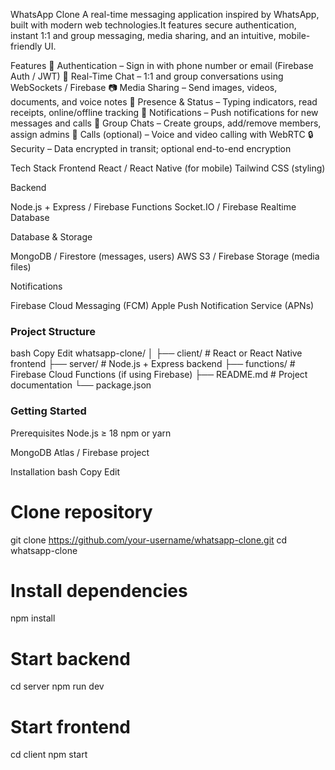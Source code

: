 WhatsApp Clone
A real-time messaging application inspired by WhatsApp, built with modern web technologies.It features secure authentication, instant 1:1 and group messaging, media sharing, and an intuitive, mobile-friendly UI.

Features
🔐 Authentication – Sign in with phone number or email (Firebase Auth / JWT)
💬 Real-Time Chat – 1:1 and group conversations using WebSockets / Firebase
📷 Media Sharing – Send images, videos, documents, and voice notes
👀 Presence & Status – Typing indicators, read receipts, online/offline tracking
🔔 Notifications – Push notifications for new messages and calls
👥 Group Chats – Create groups, add/remove members, assign admins
🎥 Calls (optional) – Voice and video calling with WebRTC
🔒 Security – Data encrypted in transit; optional end-to-end encryption

Tech Stack
Frontend
React / React Native (for mobile)
Tailwind CSS (styling)

Backend

Node.js + Express / Firebase Functions
Socket.IO / Firebase Realtime Database

Database & Storage

MongoDB / Firestore (messages, users)
AWS S3 / Firebase Storage (media files)

Notifications

Firebase Cloud Messaging (FCM)
Apple Push Notification Service (APNs)

### Project Structure
bash
Copy
Edit
whatsapp-clone/
│
├── client/         # React or React Native frontend
├── server/         # Node.js + Express backend
├── functions/      # Firebase Cloud Functions (if using Firebase)
├── README.md       # Project documentation
└── package.json


### Getting Started
Prerequisites
Node.js ≥ 18
npm or yarn

MongoDB Atlas / Firebase project

Installation
bash
Copy
Edit

# Clone repository
git clone https://github.com/your-username/whatsapp-clone.git
cd whatsapp-clone

# Install dependencies
npm install

# Start backend
cd server
npm run dev

# Start frontend
cd client
npm start
